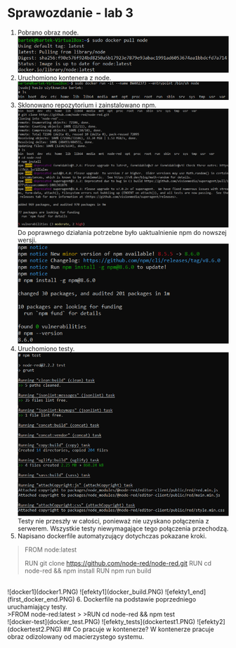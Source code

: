 # Sprawozdanie - lab 3
1. Pobrano obraz node.<br>
![node_pull](pull_node.PNG)
2. Uruchomiono kontenera z node.<br>
![kontener](docker_run.PNG)
3. Sklonowano repozytorium i zainstalowano npm.<br>
![clone_and_i](clone_and_install.PNG)
Do poprawnego działania potrzebne było uaktualnienie npm do nowszej wersji.<br>
![update](update.PNG)
4. Uruchomiono testy.<br>
![testy](tests.PNG)
Testy nie przeszły w całości, ponieważ nie uzyskano połączenia z serwerem. 
Wszystkie testy niewymagające tego połączenia przechodzą.<br>
5. Napisano dockerfile automatyzujący dotychczas pokazane kroki.<br>
>FROM node:latest
>
>RUN git clone https://github.com/node-red/node-red.git
>RUN cd node-red && npm install
>RUN npm run build
<br>
![docker1](docker1.PNG)
![efekty1](docker_build.PNG)
![efekty1_end](first_docker_end.PNG)
6. Dockerfile na podstawie poprzedniego uruchamiający testy.<br>
>FROM node-red:latest
>
>RUN cd node-red && npm test
<br>
![docker-test](docker_test.PNG)
![efekty_tests](dockertest1.PNG)
![efekty2](dockertest2.PNG)
## Co pracuje w kontenerze?
W kontenerze pracuje obraz odizolowany od macierzystego systemu.
